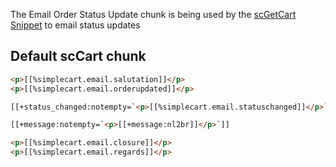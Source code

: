 The Email Order Status Update chunk is being used by the [scGetCart Snippet](../Snippets/scGetCart) to email status updates

## Default scCart chunk

```` html
<p>[[%simplecart.email.salutation]]</p>
<p>[[%simplecart.email.orderupdated]]</p>

[[+status_changed:notempty=`<p>[[%simplecart.email.statuschanged]]</p>`]]

[[+message:notempty=`<p>[[+message:nl2br]]</p>`]]

<p>[[%simplecart.email.closure]]</p>
<p>[[%simplecart.email.regards]]</p>
```` 